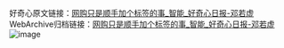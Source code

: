 好奇心原文链接：[网购只是顺手加个标签的事_智能_好奇心日报-邓若虚](https://www.qdaily.com/articles/170.html)
WebArchive归档链接：[网购只是顺手加个标签的事_智能_好奇心日报-邓若虚](http://web.archive.org/web/20190623145149/https://www.qdaily.com/articles/170.html)
![image](http://ww3.sinaimg.cn/large/007d5XDply1g3v3xomdotj30u02akkhz)